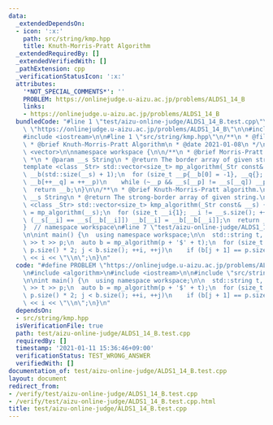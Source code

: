```yaml
---
data:
  _extendedDependsOn:
  - icon: ':x:'
    path: src/string/kmp.hpp
    title: Knuth-Morris-Pratt Algorithm
  _extendedRequiredBy: []
  _extendedVerifiedWith: []
  _pathExtension: cpp
  _verificationStatusIcon: ':x:'
  attributes:
    '*NOT_SPECIAL_COMMENTS*': ''
    PROBLEM: https://onlinejudge.u-aizu.ac.jp/problems/ALDS1_14_B
    links:
    - https://onlinejudge.u-aizu.ac.jp/problems/ALDS1_14_B
  bundledCode: "#line 1 \"test/aizu-online-judge/ALDS1_14_B.test.cpp\"\n#define PROBLEM\
    \ \"https://onlinejudge.u-aizu.ac.jp/problems/ALDS1_14_B\"\n\n#include <algorithm>\n\
    #include <iostream>\n\n#line 1 \"src/string/kmp.hpp\"\n/**\n * @file kmp.hpp\n\
    \ * @brief Knuth-Morris-Pratt Algorithm\n * @date 2021-01-08\n */\n\n#include\
    \ <vector>\n\nnamespace workspace {\n\n/**\n * @brief Morris-Pratt algorithm.\n\
    \ *\n * @param __s String\n * @return The border array of given string.\n */\n\
    template <class _Str> std::vector<size_t> mp_algorithm(_Str const& __s) {\n  std::vector<size_t>\
    \ __b(std::size(__s) + 1);\n  for (size_t __p{__b[0] = -1}, __q{}; __q != __b.size();\
    \ __b[++__q] = ++__p)\n    while (~__p && __s[__p] != __s[__q]) __p = __b[__p];\n\
    \  return __b;\n}\n\n/**\n * @brief Knuth-Morris-Pratt algorithm.\n *\n * @param\
    \ __s String\n * @return The strong-border array of given string.\n */\ntemplate\
    \ <class _Str> std::vector<size_t> kmp_algorithm(_Str const& __s) {\n  auto __b\
    \ = mp_algorithm(__s);\n  for (size_t __i{1}; __i != __s.size(); ++__i)\n    if\
    \ (__s[__i] == __s[__b[__i]]) __b[__i] = __b[__b[__i]];\n  return __b;\n}\n\n\
    }  // namespace workspace\n#line 7 \"test/aizu-online-judge/ALDS1_14_B.test.cpp\"\
    \n\nint main() {\n  using namespace workspace;\n\n  std::string t, p;\n  std::cin\
    \ >> t >> p;\n  auto b = mp_algorithm(p + '$' + t);\n  for (size_t i = 0, j =\
    \ p.size() * 2; j < b.size(); ++i, ++j)\n    if (b[j + 1] == p.size()) std::cout\
    \ << i << \"\\n\";\n}\n"
  code: "#define PROBLEM \"https://onlinejudge.u-aizu.ac.jp/problems/ALDS1_14_B\"\n\
    \n#include <algorithm>\n#include <iostream>\n\n#include \"src/string/kmp.hpp\"\
    \n\nint main() {\n  using namespace workspace;\n\n  std::string t, p;\n  std::cin\
    \ >> t >> p;\n  auto b = mp_algorithm(p + '$' + t);\n  for (size_t i = 0, j =\
    \ p.size() * 2; j < b.size(); ++i, ++j)\n    if (b[j + 1] == p.size()) std::cout\
    \ << i << \"\\n\";\n}\n"
  dependsOn:
  - src/string/kmp.hpp
  isVerificationFile: true
  path: test/aizu-online-judge/ALDS1_14_B.test.cpp
  requiredBy: []
  timestamp: '2021-01-11 15:36:46+09:00'
  verificationStatus: TEST_WRONG_ANSWER
  verifiedWith: []
documentation_of: test/aizu-online-judge/ALDS1_14_B.test.cpp
layout: document
redirect_from:
- /verify/test/aizu-online-judge/ALDS1_14_B.test.cpp
- /verify/test/aizu-online-judge/ALDS1_14_B.test.cpp.html
title: test/aizu-online-judge/ALDS1_14_B.test.cpp
---
```

